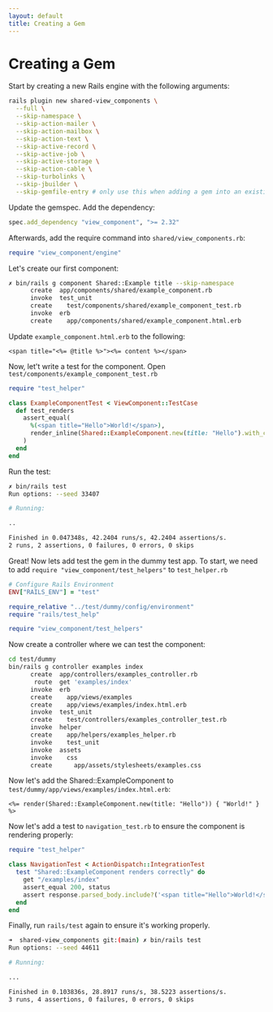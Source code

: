 ```yaml
---
layout: default
title: Creating a Gem
---
```


# Creating a Gem

Start by creating a new Rails engine with the following arguments:

```sh
rails plugin new shared-view_components \
  --full \
  --skip-namespace \
  --skip-action-mailer \
  --skip-action-mailbox \
  --skip-action-text \
  --skip-active-record \
  --skip-active-job \
  --skip-active-storage \
  --skip-action-cable \
  --skip-turbolinks \
  --skip-jbuilder \
  --skip-gemfile-entry # only use this when adding a gem into an existing Rails app
```

Update the gemspec. Add the dependency:

```ruby
spec.add_dependency "view_component", ">= 2.32"
```

Afterwards, add the require command into `shared/view_components.rb`:

```ruby
require "view_component/engine"
```

Let's create our first component:

```sh
✗ bin/rails g component Shared::Example title --skip-namespace
      create  app/components/shared/example_component.rb
      invoke  test_unit
      create    test/components/shared/example_component_test.rb
      invoke  erb
      create    app/components/shared/example_component.html.erb
```

Update `example_component.html.erb` to the following:

```erb
<span title="<%= @title %>"><%= content %></span>
```

Now, let't write a test for the component. Open `test/components/example_component_test.rb`

```ruby
require "test_helper"

class ExampleComponentTest < ViewComponent::TestCase
  def test_renders
    assert_equal(
      %(<span title="Hello">World!</span>),
      render_inline(Shared::ExampleComponent.new(title: "Hello").with_content("World!")).css("span").to_html
    )
  end
end
```

Run the test:

```sh
✗ bin/rails test
Run options: --seed 33407

# Running:

..

Finished in 0.047348s, 42.2404 runs/s, 42.2404 assertions/s.
2 runs, 2 assertions, 0 failures, 0 errors, 0 skips
```

Great! Now lets add test the gem in the dummy test app. To start, we need to add `require "view_component/test_helpers"` to `test_helper.rb`

```ruby
# Configure Rails Environment
ENV["RAILS_ENV"] = "test"

require_relative "../test/dummy/config/environment"
require "rails/test_help"

require "view_component/test_helpers"
```

Now create a controller where we can test the component:

```sh
cd test/dummy
bin/rails g controller examples index
      create  app/controllers/examples_controller.rb
       route  get 'examples/index'
      invoke  erb
      create    app/views/examples
      create    app/views/examples/index.html.erb
      invoke  test_unit
      create    test/controllers/examples_controller_test.rb
      invoke  helper
      create    app/helpers/examples_helper.rb
      invoke    test_unit
      invoke  assets
      invoke    css
      create      app/assets/stylesheets/examples.css
```

Now let's add the Shared::ExampleComponent to `test/dummy/app/views/examples/index.html.erb`:

```erb
<%= render(Shared::ExampleComponent.new(title: "Hello")) { "World!" } %>
```

Now let's add a test to `navigation_test.rb` to ensure the component is rendering properly:

```ruby
require "test_helper"

class NavigationTest < ActionDispatch::IntegrationTest
  test "Shared::ExampleComponent renders correctly" do
    get "/examples/index"
    assert_equal 200, status
    assert response.parsed_body.include?('<span title="Hello">World!</span>')
  end
end
```

Finally, run `rails/test` again to ensure it's working properly.

```sh
➜  shared-view_components git:(main) ✗ bin/rails test
Run options: --seed 44611

# Running:

...

Finished in 0.103836s, 28.8917 runs/s, 38.5223 assertions/s.
3 runs, 4 assertions, 0 failures, 0 errors, 0 skips
```
